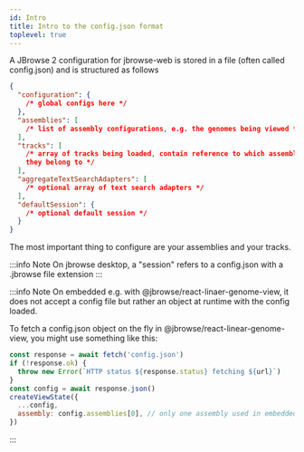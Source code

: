 ```yaml
---
id: Intro
title: Intro to the config.json format
toplevel: true
---
```


A JBrowse 2 configuration for jbrowse-web is stored in a file (often called
config.json) and is structured as follows

```json
{
  "configuration": {
    /* global configs here */
  },
  "assemblies": [
    /* list of assembly configurations, e.g. the genomes being viewed */
  ],
  "tracks": [
    /* array of tracks being loaded, contain reference to which assembl(y/ies)
    they belong to */
  ],
  "aggregateTextSearchAdapters": [
    /* optional array of text search adapters */
  ],
  "defaultSession": {
    /* optional default session */
  }
}
```

The most important thing to configure are your assemblies and your tracks.

:::info Note
On jbrowse desktop, a "session" refers to a config.json with a .jbrowse file extension
:::

:::info Note
On embedded e.g. with @jbrowse/react-linaer-genome-view, it does not accept a config file but rather an object at runtime with the config loaded.

To fetch a config.json object on the fly in @jbrowse/react-linear-genome-view,
you might use something like this:

```js
const response = await fetch('config.json')
if (!response.ok) {
  throw new Error(`HTTP status ${response.status} fetching ${url}`)
}
const config = await response.json()
createViewState({
  ...config,
  assembly: config.assemblies[0], // only one assembly used in embedded currently)
})
```

:::
